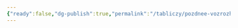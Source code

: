 ```yaml
---
{"ready":false,"dg-publish":true,"permalink":"/tabliczy/pozdnee-vozrozhdenie/madonna-s-dlinnoj-sheej/","dgPassFrontmatter":true}
---
```



